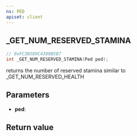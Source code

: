 ```yaml
---
ns: PED
apiset: client
---
```

## _GET_NUM_RESERVED_STAMINA

```c
// 0xFC3B580C4380B5B7
int _GET_NUM_RESERVED_STAMINA(Ped ped);
```

returns the number of reserved stamina similar to _GET_NUM_RESERVED_HEALTH

## Parameters
* **ped**:

## Return value

